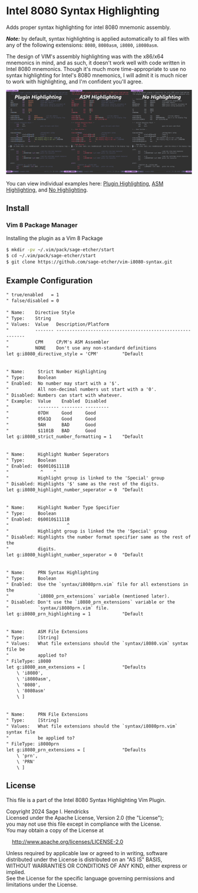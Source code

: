 # Intel 8080 Syntax Highlighting

Adds proper syntax highlighting for intel 8080 mnemonic assembly.

___Note:___ by default, syntax highlighting is applied automatically to all
files with any of the following extensions: `8080`, `8080asm`, `i8080`, `i8080asm`.

The design of VIM's assembly highlighting was with the x86/x64 mnemonics in
mind, and as such, it doesn't work well with code written in Intel 8080
mnemonics. Though it's much more time-appropriate to use no syntax highlighting
for Intel's 8080 mnemonics, I will admit it is much nicer to work with
highlighting, and I'm confident you'll agree.

![A side by side comparison of code, 1, with the plugin's highlighting, 2, with VIM's base assembly highlighting, and 3, with no highlighting.](./images/example-sidebyside.jpg)

You can view individual examples here:
[Plugin Highlighting](./images/example-plugin.jpg),
[ASM Highlighting](./images/example-base-ASM.jpg),
and [No Highlighting](./images/example-syntax-off.jpg).

## Install

### Vim 8 Package Manager

Installing the plugin as a Vim 8 Package

``` bash
$ mkdir -pv ~/.vim/pack/sage-etcher/start
$ cd ~/.vim/pack/sage-etcher/start
$ git clone https://github.com/sage-etcher/vim-i8080-syntax.git
```

## Example Configuration

``` vim-script
" true/enabled   = 1
" false/disabled = 0

" Name:    Directive Style
" Type:    String
" Values:  Value   Description/Platform
"          ------- ----------------------------------------------------------
"          CPM     CP/M's ASM Assembler
"          NONE    Don't use any non-standard definitions
let g:i8080_directive_style = 'CPM'         "Default


" Name:     Strict Number Highlighting
" Type:     Boolean
" Enabled:  No number may start with a '$'.
"           All non-decimal numbers ust start with a '0'.
" Disabled: Numbers can start with whatever.
" Example:  Value    Enabled  Disabled
"           -------- -------- ---------
"           07DH     Good     Good
"           0561Q    Good     Good
"           9AH      BAD      Good
"           $1101B   BAD      Good
let g:i8080_strict_number_formatting = 1    "Default


" Name:     Highlight Number Seperators
" Type:     Boolean
" Enabled:  0$0010$1111B
"            ^    ^
"           Highlight group is linked to the 'Special' group
" Disabled: Highlights '$' same as the rest of the digits.
let g:i8080_highlight_number_seperator = 0  "Default


" Name:     Highlight Number Type Specifier
" Type:     Boolean
" Enabled:  0$0010$1111B
"                      ^
"           Highlight group is linked the the 'Special' group
" Disabled: Highlights the number format specifier same as the rest of the
"           digits.
let g:i8080_highlight_number_seperator = 0  "Default


" Name:     PRN Syntax Highlighting
" Type:     Boolean
" Enabled:  Use the `syntax/i8080prn.vim` file for all extenstions in the
"           `i8080_prn_extensions` variable (mentioned later).
" Disabled: Don't use the `i8080_prn_extensions` variable or the 
"           `syntax/i8080prn.vim` file.
let g:i8080_prn_highlighting = 1            "Default


" Name:     ASM File Extensions
" Type:     [String]
" Values:   What file extensions should the `syntax/i8080.vim` syntax file be
"           applied to?
" FileType: i8080
let g:i8080_asm_extensions = [              "Defaults
    \ 'i8080',
    \ 'i8080asm',
    \ '8080',
    \ '8080asm'
    \ ]


" Name:     PRN File Extensions
" Type:     [String]
" Values:   What file extensions should the `syntax/i8080prn.vim` syntax file
"           be applied to?
" FileType: i8080prn
let g:i8080_prn_extensions = [              "Defaults
    \ 'prn',
    \ 'PRN'
    \ ]
```

## License

This file is a part of the Intel 8080 Syntax Highlighting Vim Plugin.

Copyright 2024 Sage I. Hendricks  
Licensed under the Apache License, Version 2.0 (the "License");  
you may not use this file except in compliance with the License.  
You may obtain a copy of the License at  

&nbsp;&nbsp;&nbsp;&nbsp;<http://www.apache.org/licenses/LICENSE-2.0>  

Unless required by applicable law or agreed to in writing, software  
distributed under the License is distributed on an "AS IS" BASIS,  
WITHOUT WARRANTIES OR CONDITIONS OF ANY KIND, either express or implied.  
See the License for the specific language governing permissions and  
limitations under the License.  
